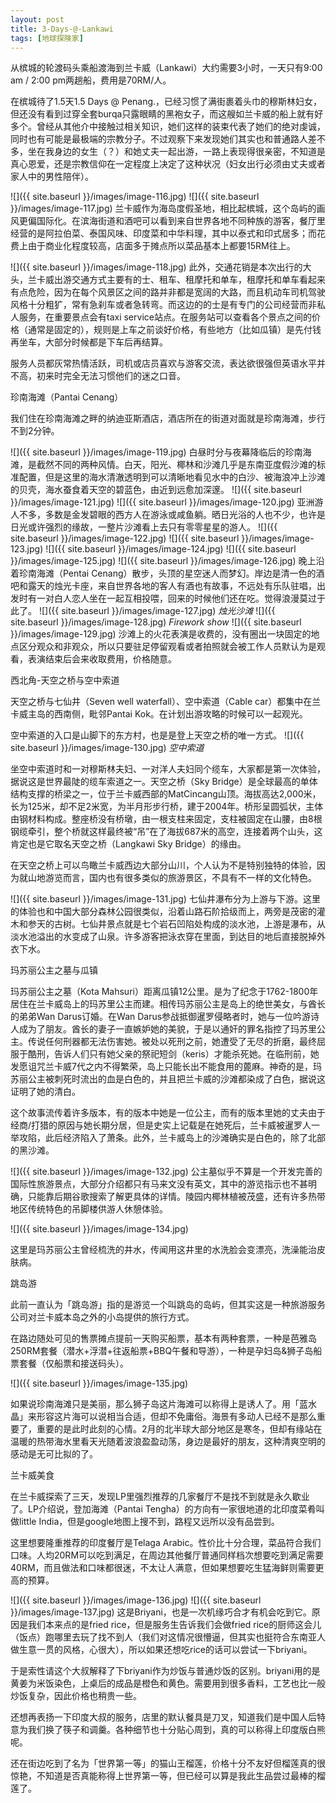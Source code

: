 ```yaml
---
layout: post
title: 3-Days-@-Lankawi
tags: [地球探険家]
---
```

从槟城的轮渡码头乘船渡海到兰卡威（Lankawi）大约需要3小时，一天只有9:00 am / 2:00 pm两趟船，费用是70RM/人。

在槟城待了1.5天1.5 Days @ Penang.，已经习惯了满街裹着头巾的穆斯林妇女，但还没有看到过穿全套burqa只露眼睛的黑袍女子，而这艘如兰卡威的船上就有好多个。曾经从其他介中接触过相关知识，她们这样的装束代表了她们的绝对虔诚，同时也有可能是最极端的宗教分子。不过观察下来发现她们其实也和普通路人差不多，坐在我身边的女生（？）和她丈夫一起出游，一路上表现得很亲密，不知道是真心恩爱，还是宗教信仰在一定程度上决定了这种状况（妇女出行必须由丈夫或者家人中的男性陪伴）。

![]({{ site.baseurl }}/images/image-116.jpg)
![]({{ site.baseurl }}/images/image-117.jpg)
兰卡威作为海岛度假圣地，相比起槟城，这个岛屿的画风更偏国际化。在滨海街道和酒吧可以看到来自世界各地不同种族的游客，餐厅里经营的是阿拉伯菜、泰国风味、印度菜和中华料理，其中以泰式和印式居多；而花费上由于商业化程度较高，店面多于摊点所以菜品基本上都要15RM往上。

![]({{ site.baseurl }}/images/image-118.jpg)
此外，交通花销是本次出行的大头，兰卡威出游交通方式主要有的士、租车、租摩托和单车，租摩托和单车看起来有点危险，因为在每个风景区之间的路并非都是宽阔的大路，而且机动车司机驾驶风格十分粗犷，常有急刹车或者急转弯。而这边的的士是有专门的公司经营而非私人服务，在重要景点会有taxi service站点。在服务站可以查看各个景点之间的价格（通常是固定的），规则是上车之前谈好价格，有些地方（比如瓜镇）是先付钱再坐车，大部分时候都是下车后再结算。
<!-- more -->
服务人员都灰常热情活跃，司机或店员喜欢与游客交流，表达欲很强但英语水平并不高，初来时完全无法习惯他们的迷之口音。

珍南海滩（Pantai Cenang）

我们住在珍南海滩之畔的纳迪亚斯酒店，酒店所在的街道对面就是珍南海滩，步行不到2分钟。

![]({{ site.baseurl }}/images/image-119.jpg)
白昼时分与夜幕降临后的珍南海滩，是截然不同的两种风情。白天，阳光、椰林和沙滩几乎是东南亚度假沙滩的标准配置，但是这里的海水清澈透明到可以清晰地看见水中的白沙、被海浪冲上沙滩的贝壳，海水蚕食着天空的碧蓝色，由近到远愈加深邃。
![]({{ site.baseurl }}/images/image-121.jpg)
![]({{ site.baseurl }}/images/image-120.jpg)
亚洲游人不多，多数是金发碧眼的西方人在游泳或咸鱼躺。晒日光浴的人也不少，也许是日光或许强烈的缘故，一整片沙滩看上去只有零零星星的游人。
![]({{ site.baseurl }}/images/image-122.jpg)
![]({{ site.baseurl }}/images/image-123.jpg)
![]({{ site.baseurl }}/images/image-124.jpg)
![]({{ site.baseurl }}/images/image-125.jpg)
![]({{ site.baseurl }}/images/image-126.jpg)
晚上沿着珍南海滩（Pentai Cenang）散步，头顶的星空迷人而梦幻。岸边是清一色的酒吧和露天的烛光卡座，来自世界各地的客人有酒也有故事，不远处有乐队驻唱，出发时有一对白人恋人坐在一起互相投喂，回来的时候他们还在吃。觉得浪漫莫过于此了。
![]({{ site.baseurl }}/images/image-127.jpg)
*烛光沙滩*
![]({{ site.baseurl }}/images/image-128.jpg)
*Firework show*
![]({{ site.baseurl }}/images/image-129.jpg)
沙滩上的火花表演是收费的，没有圈出一块固定的地点区分观众和非观众，所以只要驻足停留观看或者拍照就会被工作人员默认为是观看，表演结束后会来收取费用，价格随意。

西北角-天空之桥与空中索道

天空之桥与七仙井（Seven well waterfall）、空中索道（Cable car）都集中在兰卡威主岛的西南侧，毗邻Pantai Kok。在计划出游攻略的时候可以一起观光。

空中索道的入口是山脚下的东方村，也是是登上天空之桥的唯一方式。
![]({{ site.baseurl }}/images/image-130.jpg)
*空中索道*

坐空中索道时和一对穆斯林夫妇、一对洋人夫妇同个缆车，大家都是第一次体验，据说这是世界最陡的缆车索道之一。天空之桥（Sky Bridge）是全球最高的单体结构支撑的桥梁之一，位于兰卡威西部的MatCincang山顶。海拔高达2,000米，长为125米，却不足2米宽，为半月形步行桥，建于2004年。桥形呈圆弧状，主体由钢材料构成。整座桥没有桥墩，由一根支柱来固定，支柱被固定在山腰，由8根钢缆牵引，整个桥就这样最终被“吊”在了海拔687米的高空，连接着两个山头，这肯定也是它取名天空之桥（Langkawi Sky Bridge）的缘由。

在天空之桥上可以鸟瞰兰卡威西边大部分山川，个人认为不是特别独特的体验，因为就山地游览而言，国内也有很多类似的旅游景区，不具有不一样的文化特色。

![]({{ site.baseurl }}/images/image-131.jpg)
七仙井瀑布分为上游与下游。这里的体验也和中国大部分森林公园很类似，沿着山路石阶拾级而上，两旁是茂密的灌木和参天的古树。七仙井景点就是七个岩石凹陷处构成的淡水池，上游是瀑布，从淡水池溢出的水变成了山泉。许多游客把泳衣穿在里面，到达目的地后直接脱掉外衣下水。

玛苏丽公主之墓与瓜镇

玛苏丽公主之墓（Kota Mahsuri）距离瓜镇12公里。是为了纪念于1762-1800年居住在兰卡威岛上的玛苏里公主而建。相传玛苏丽公主是岛上的绝世美女，与酋长的弟弟Wan Darus订婚。在Wan Darus参战抵御暹罗侵略者时，她与一位吟游诗人成为了朋友。酋长的妻子一直嫉妒她的美貌，于是以通奸的罪名指控了玛苏里公主。传说任何刑器都无法伤害她。被处以死刑之前，她遭受了无尽的折磨，最终屈服于酷刑，告诉人们只有她父亲的祭祀短剑（keris）才能杀死她。在临刑前，她发愿诅咒兰卡威7代之内不得繁荣，岛上只能长出不能食用的蓖麻。神奇的是，玛苏丽公主被刺死时流出的血是白色的，并且把兰卡威的沙滩都染成了白色，据说这证明了她的清白。

这个故事流传着许多版本，有的版本中她是一位公主，而有的版本里她的丈夫由于经商/打猎的原因与她长期分居，但是史实上记载是在她死后，兰卡威被暹罗人一举攻陷，此后经济陷入了萧条。此外，兰卡威岛上的沙滩确实是白色的，除了北部的黑沙滩。

![]({{ site.baseurl }}/images/image-132.jpg)
公主墓似乎不算是一个开发完善的国际性旅游景点，大部分介绍都只有马来文没有英文，其中的游览指示也不甚明确，只能靠后期谷歌搜索了解更具体的详情。陵园内椰林植被茂盛，还有许多热带地区传统特色的吊脚楼供游人休憩体验。

![]({{ site.baseurl }}/images/image-134.jpg)

这里是玛苏丽公主曾经梳洗的井水，传闻用这井里的水洗脸会变漂亮，洗澡能治皮肤病。

跳岛游

此前一直认为「跳岛游」指的是游览一个叫跳岛的岛屿，但其实这是一种旅游服务公司对兰卡威本岛之外的小岛提供的旅行方式。

在路边随处可见的售票摊点提前一天购买船票，基本有两种套票，一种是芭雅岛250RM套餐（潜水+浮潜+往返船票+BBQ午餐和导游），一种是孕妇岛&狮子岛船票套餐（仅船票和接送码头）。

![]({{ site.baseurl }}/images/image-135.jpg)

如果说珍南海滩只是美丽，那么狮子岛这片海滩可以称得上是诱人了。用「蓝水晶」来形容这片海可以说相当合适，但却不免庸俗。海景有多动人已经不是那么重要了，重要的是此时此刻的心情。2月的北半球大部分地区是寒冬，但却有缘站在温暖的热带海水里看天光随着波浪盈盈动荡，身边是最好的朋友，这种清爽空明的感动是无可比拟的了。

兰卡威美食

在兰卡威探索了三天，发现LP里强烈推荐的几家餐厅不是找不到就是永久歇业了。LP介绍说，登加海滩（Pantai Tengha）的方向有一家很地道的北印度菜肴叫做little India，但是google地图上搜不到，路程又远所以没有品尝到。

这里想要隆重推荐的印度餐厅是Telaga Arabic。性价比十分合理，菜品符合我们口味。人均20RM可以吃到满足，在周边其他餐厅普通同样档次想要吃到满足需要40RM，而且做法和口味都很迷，不太让人满意，但如果想要吃生猛海鲜则需要更高的预算。

![]({{ site.baseurl }}/images/image-136.jpg)
![]({{ site.baseurl }}/images/image-137.jpg)
这是Briyani，也是一次机缘巧合才有机会吃到它。原因是我们本来点的是fried rice，但是服务生告诉我们会做fried rice的厨师这会儿（饭点）跑哪里去玩了找不到人（我们对这情况很懵逼，但其实也挺符合东南亚人做生意一贯的风格，心很大），所以如果还想吃rice的话可以尝试一下briyani。

于是索性请这个大叔解释了下briyani作为炒饭与普通炒饭的区别。briyani用的是黄姜为米饭染色，上桌后的成品是橙色和黄色。需要用到很多香料，工艺也比一般炒饭复杂，因此价格也稍贵一些。

还想再表扬一下印度大叔的服务，店里的默认餐具是刀叉，知道我们是中国人后特意为我们换了筷子和调羹。各种细节也十分贴心周到，真的可以称得上印度版白熊呢。

还在街边吃到了名为「世界第一等」的猫山王榴莲，价格十分不友好但榴莲真的很惊艳，不知道是否真能称得上世界第一等，但已经可以算是我此生品尝过最棒的榴莲了。